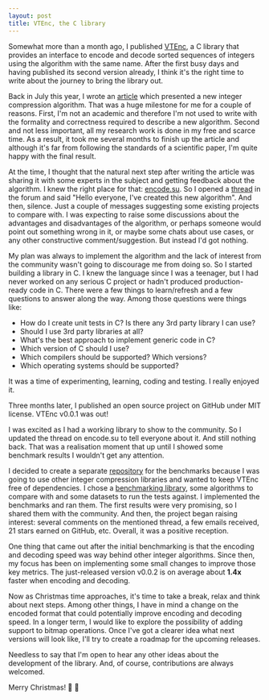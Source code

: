 ```yaml
---
layout: post
title: VTEnc, the C library
---
```


Somewhat more than a month ago, I published [VTEnc](https://github.com/vteromero/VTEnc), a C library that provides an interface to encode and decode sorted sequences of integers using the algorithm with the same name. After the first busy days and having published its second version already, I think it's the right time to write about the journey to bring the library out.

Back in July this year, I wrote an [article](https://vteromero.github.io/2019/07/28/vtenc.html) which presented a new integer compression algorithm. That was a huge milestone for me for a couple of reasons. First, I'm not an academic and therefore I'm not used to write with the formality and correctness required to describe a new algorithm. Second and not less important, all my research work is done in my free and scarce time. As a result, it took me several months to finish up the article and although it's far from following the standards of a scientific paper, I'm quite happy with the final result.

At the time, I thought that the natural next step after writing the article was sharing it with some experts in the subject and getting feedback about the algorithm. I knew the right place for that: [encode.su](https://encode.su/). So I opened a [thread](https://encode.su/threads/3155-VTEnc) in the forum and said "Hello everyone, I've created this new algorithm". And then, silence. Just a couple of messages suggesting some existing projects to compare with. I was expecting to raise some discussions about the advantages and disadvantages of the algorithm, or perhaps someone would point out something wrong in it, or maybe some chats about use cases, or any other constructive comment/suggestion. But instead I'd got nothing.

My plan was always to implement the algorithm and the lack of interest from the community wasn't going to discourage me from doing so. So I started building a library in C. I knew the language since I was a teenager, but I had never worked on any serious C project or hadn't produced production-ready code in C. There were a few things to learn/refresh and a few questions to answer along the way. Among those questions were things like:

* How do I create unit tests in C? Is there any 3rd party library I can use?
* Should I use 3rd party libraries at all?
* What's the best approach to implement generic code in C?
* Which version of C should I use?
* Which compilers should be supported? Which versions?
* Which operating systems should be supported?

It was a time of experimenting, learning, coding and testing. I really enjoyed it.

Three months later, I published an open source project on GitHub under MIT license. VTEnc v0.0.1 was out!

I was excited as I had a working library to show to the community. So I updated the thread on encode.su to tell everyone about it. And still nothing back. That was a realisation moment that up until I showed some benchmark results I wouldn't get any attention.

I decided to create a separate [repository](https://github.com/vteromero/integer-compression-benchmarks) for the benchmarks because I was going to use other integer compression libraries and wanted to keep VTEnc free of dependencies. I chose a [benchmarking library](https://github.com/google/benchmark), some algorithms to compare with and some datasets to run the tests against. I implemented the benchmarks and ran them. The first results were very promising, so I shared them with the community. And then, the project began raising interest: several comments on the mentioned thread, a few emails received, 21 stars earned on GitHub, etc. Overall, it was a positive reception.

One thing that came out after the initial benchmarking is that the encoding and decoding speed was way behind other integer algorithms. Since then, my focus has been on implementing some small changes to improve those key metrics. The just-released version v0.0.2 is on average about **1.4x** faster when encoding and decoding.

Now as Christmas time approaches, it's time to take a break, relax and think about next steps. Among other things, I have in mind a change on the encoded format that could potentially improve encoding and decoding speed. In a longer term, I would like to explore the possibility of adding support to bitmap operations. Once I've got a clearer idea what next versions will look like, I'll try to create a roadmap for the upcoming releases.

Needless to say that I'm open to hear any other ideas about the development of the library. And, of course, contributions are always welcomed.

Merry Christmas! :christmas_tree: :santa:
